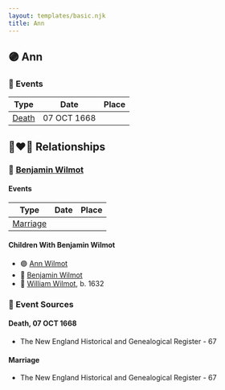 ```yaml
---
layout: templates/basic.njk
title: Ann
---
```

## 🟣 Ann

### 📆 Events

Type | Date | Place
------ | ------ | ------
[Death](#event-30c9ca62-a66f-440c-9241-ca3d1b1d3a18) | 07 OCT 1668 |

## 👩‍❤️‍👨 Relationships

### 🔵 [Benjamin Wilmot](/people/6/61915340)

#### Events

Type | Date | Place
------ | ------ | ------
[Marriage](#event-1d3f2878-c308-4438-b54a-f6d4ddd832c5) |  |
#### Children With Benjamin Wilmot
* 🟣 [Ann Wilmot](/people/5/51633864)
* 🔵 [Benjamin Wilmot](/people/4/47740032)
* 🔵 [William Wilmot](/people/4/47205976), b. 1632
### 📰 Event Sources

#### <a id="event-30c9ca62-a66f-440c-9241-ca3d1b1d3a18"></a> Death, 07 OCT 1668
* The New England Historical and Genealogical Register  - 67
#### <a id="event-1d3f2878-c308-4438-b54a-f6d4ddd832c5"></a> Marriage
* The New England Historical and Genealogical Register  - 67
